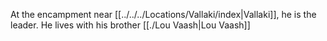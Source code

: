 At the encampment near [[../../../Locations/Vallaki/index|Vallaki]], he is the leader. He lives with his brother [[./Lou Vaash|Lou Vaash]]